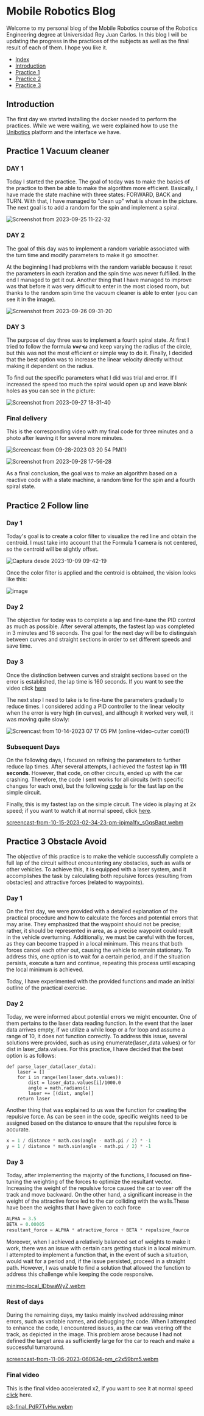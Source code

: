 # Mobile Robotics Blog
Welcome to my personal blog of the Mobile Robotics course of the Robotics Engineering degree at Universidad Rey Juan Carlos. In this blog I will be updating the progress in the practices of the subjects as well as the final result of each of them. I hope you like it.

* [Index][Ind]
* [Introduction][intro]
* [Practice 1][p1]
* [Practice 2][p2]
* [Practice 3][p3]

[Ind]: https://github.com/rsanchez2021/Blog-Robotica-Movil/main/README
[intro]: https://github.com/rsanchez2021/Blog-Robotica-Movil/blob/main/README.md#introduction
[p1]: https://github.com/rsanchez2021/Blog-Robotica-Movil/blob/main/README.md#practice-1-vacuum-cleaner
[p2]: https://github.com/rsanchez2021/Blog-Robotica-Movil/blob/main/README.md#practice-2-follow-line
[p3]: https://github.com/rsanchez2021/Blog-Robotica-Movil/blob/main/README.md#practice-3-obstacle-avoid


## Introduction
The first day we started installing the docker needed to perform the practices. While we were waiting, we were explained how to use the [Unibotics](https://unibotics.org/) platform and the interface we have.

## Practice 1 Vacuum cleaner 

### DAY 1
Today I started the practice. The goal of today was to make the basics of the practice to then be able to make the algorithm more efficient. Basically, I have made the state machine with three states: FORWARD, BACK and TURN. With that, I have managed to "clean up" what is shown in the picture. The next goal is to add a random for the spin and implement a spiral.

![Screenshot from 2023-09-25 11-22-32](https://github.com/rsanchez2021/Blog-Robotica-Movil/assets/113595025/41298f92-c23f-46d1-a17f-6d6124e18718)


### DAY 2
The goal of this day was to implement a random variable associated with the turn time and modify parameters to make it go smoother.

At the beginning I had problems with the random variable because it reset the parameters in each iteration and the spin time was never fulfilled. In the end I managed to get it out. Another thing that I have managed to improve was that before it was very difficult to enter in the most closed room, but thanks to the random spin time the vacuum cleaner is able to enter (you can see it in the image).


![Screenshot from 2023-09-26 09-31-20](https://github.com/rsanchez2021/Blog-Robotica-Movil/assets/113595025/7bf76171-0e51-43ed-bf88-2b44bb0e6380)

### DAY 3
The purpose of day three was to implement a fourth spiral state. At first I tried to follow the formula ***v=r⋅ω*** and keep varying the radius of the circle, but this was not the most efficient or simple way to do it. Finally, I decided that the best option was to increase the linear velocity directly without making it dependent on the radius. 

To find out the specific parameters what I did was trial and error. If I increased the speed too much the spiral would open up and leave blank holes as you can see in the picture:

![Screenshot from 2023-09-27 18-31-40](https://github.com/rsanchez2021/Blog-Robotica-Movil/assets/113595025/01bfc2d1-20ef-4e53-9ad1-17f16eee2a9f)

### Final delivery
This is the corresponding video with my final code for three minutes and a photo after leaving it for several more minutes. 

![Screencast from 09-28-2023 03 20 54 PM(1)](https://github.com/rsanchez2021/Blog-Robotica-Movil/assets/113595025/ff13c290-3915-4f54-8e2a-6bdde5745542)


![Screenshot from 2023-09-28 17-56-28](https://github.com/rsanchez2021/Blog-Robotica-Movil/assets/113595025/3dde564e-6654-45eb-87c5-b37482a35cf6)


As a final conclusion, the goal was to make an algorithm based on a reactive code with a state machine, a random time for the spin and a fourth spiral state.

## Practice 2 Follow line

### Day 1
Today's goal is to create a color filter to visualize the red line and obtain the centroid. I must take into account that the Formula 1 camera is not centered, so the centroid will be slightly offset.

![Captura desde 2023-10-09 09-42-19](https://github.com/rsanchez2021/Blog-Robotica-Movil/assets/113595025/8055f22c-5db2-4982-890b-4a19ccc66309)

Once the color filter is applied and the centroid is obtained, the vision looks like this:

![image](https://github.com/rsanchez2021/Blog-Robotica-Movil/assets/113595025/93374e9f-a3d8-49d8-b424-95c94e135d14)

### Day 2
The objective for today was to complete a lap and fine-tune the PID control as much as possible. After several attempts, the fastest lap was completed in 3 minutes and 16 seconds. The goal for the next day will be to distinguish between curves and straight sections in order to set different speeds and save time.

### Day 3
Once the distinction between curves and straight sections based on the error is established, the lap time is 160 seconds. If you want to see the video click [here](https://raw.githubusercontent.com/rsanchez2021/Blog-Robotica-Movil/main/p2_160.webm)

The next step I need to take is to fine-tune the parameters gradually to reduce times. I considered adding a PID controller to the linear velocity when the error is very high (in curves), and although it worked very well, it was moving quite slowly:

![Screencast from 10-14-2023 07 17 05 PM (online-video-cutter com)(1)](https://github.com/rsanchez2021/Blog-Robotica-Movil/assets/113595025/cba9ea29-75d9-4e07-b88c-b144317996de)


### Subsequent Days
On the following days, I focused on refining the parameters to further reduce lap times. After several attempts, I achieved the fastest lap in **111 seconds**. However, that code, on other circuits, ended up with the car crashing. Therefore, the code I sent works for all circuits (with specific changes for each one), but the following [code](https://github.com/rsanchez2021/Blog-Robotica-Movil/blob/main/p2_line_v3.py) is for the fast lap on the simple circuit.

Finally, this is my fastest lap on the simple circuit. The video is playing at 2x speed; if you want to watch it at normal speed, click [here](https://raw.githubusercontent.com/rsanchez2021/Blog-Robotica-Movil/main/p2_fast.webm).



[screencast-from-10-15-2023-02-34-23-pm-ipjma1fx_sGqsBapt.webm](https://github.com/rsanchez2021/Blog-Robotica-Movil/assets/113595025/f9ba6406-0699-4763-bbd8-439076174d83)


## Practice 3 Obstacle Avoid
The objective of this practice is to make the vehicle successfully complete a full lap of the circuit without encountering any obstacles, such as walls or other vehicles. To achieve this, it is equipped with a laser system, and it accomplishes the task by calculating both repulsive forces (resulting from obstacles) and attractive forces (related to waypoints).

### Day 1
On the first day, we were provided with a detailed explanation of the practical procedure and how to calculate the forces and potential errors that may arise. They emphasized that the waypoint should not be precise; rather, it should be represented in area, as a precise waypoint could result in the vehicle overturning. Additionally,  we must be careful with the forces, as they can become trapped in a local minimum. This means that both forces cancel each other out, causing the vehicle to remain stationary. To address this, one option is to wait for a certain period, and if the situation persists, execute a turn and continue, repeating this process until escaping the local minimum is achieved.

Today, I have experimented with the provided functions and made an initial outline of the practical exercise.

### Day 2
Today, we were informed about potential errors we might encounter. One of them pertains to the laser data reading function. In the event that the laser data arrives empty, if we utilize a while loop or a for loop and assume a range of 10, it does not function correctly. To address this issue, several solutions were provided, such as using enumerate(laser_data.values) or for dist in laser_data.values. For this practice, I have decided that the best option is as follows:

```python3
def parse_laser_data(laser_data):
    laser = []
    for i in range(len(laser_data.values)):
        dist = laser_data.values[i]/1000.0
        angle = math.radians(i)
        laser += [(dist, angle)]
    return laser
```

Another thing that was explained to us was the function for creating the repulsive force. As can be seen in the code, specific weights need to be assigned based on the distance to ensure that the repulsive force is accurate.

```python
x = 1 / distance * math.cos(angle - math.pi / 2) * -1
y = 1 / distance * math.sin(angle - math.pi / 2) * -1

```

### Day 3

Today, after implementing the majority of the functions, I focused on fine-tuning the weighting of the forces to optimize the resultant vector. Increasing the weight of the repulsive force caused the car to veer off the track and move backward. On the other hand, a significant increase in the weight of the attractive force led to the car colliding with the walls.These have been the weights that I have given to each force

```python
ALPHA = 3.5
BETA = 0.00005
resultant_force = ALPHA * atractive_force + BETA * repulsive_fource
```


Moreover, when I achieved a relatively balanced set of weights to make it work, there was an issue with certain cars getting stuck in a local minimum. I attempted to implement a function that, in the event of such a situation, would wait for a period and, if the issue persisted, proceed in a straight path. However, I was unable to find a solution that allowed the function to address this challenge while keeping the code responsive.


[minimo-local_lDbwaWyZ.webm](https://github.com/rsanchez2021/Blog-Robotica-Movil/assets/113595025/71cac2a0-6eb7-4e30-a8c1-5b9755e0f86a)



### Rest of days

During the remaining days, my tasks mainly involved addressing minor errors, such as variable names, and debugging the code. When I attempted to enhance the code, I encountered issues, as the car was veering off the track, as depicted in the image. This problem arose because I had not defined the target area as sufficiently large for the car to reach and make a successful turnaround.


[screencast-from-11-06-2023-060634-pm_c2x59bm5.webm](https://github.com/rsanchez2021/Blog-Robotica-Movil/assets/113595025/c79cbd49-cf85-453a-a222-454a2d2cb94b)


### Final video
This is the final video accelerated x2, if you want to see it at normal speed [click](https://github.com/rsanchez2021/Blog-Robotica-Movil/blob/main/p3_final.webm) here.

[p3-final_PdR7TvHw.webm](https://github.com/rsanchez2021/Blog-Robotica-Movil/assets/113595025/1614c418-c97c-4ab0-af90-899c5d7fb1d2)


